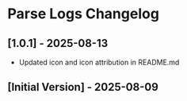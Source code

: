 # Parse Logs Changelog

## [1.0.1] - 2025-08-13

- Updated icon and icon attribution in README.md

## [Initial Version] - 2025-08-09